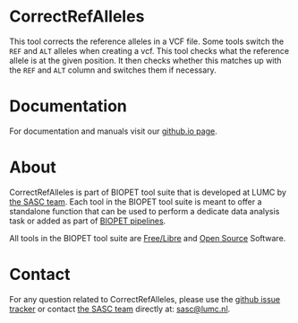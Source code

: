 # CorrectRefAlleles


This tool corrects the reference alleles in a VCF file.
Some tools switch the `REF` and `ALT` alleles when creating a vcf.
This tool checks what the reference allele is at the given position.
It then checks whether this matches up with the `REF` and `ALT` column
and switches them if necessary.

    

# Documentation

For documentation and manuals visit our [github.io page](https://biopet.github.io/correctrefalleles).

# About


CorrectRefAlleles is part of BIOPET tool suite that is developed at LUMC by [the SASC team](http://sasc.lumc.nl/).
Each tool in the BIOPET tool suite is meant to offer a standalone function that can be used to perform a
dedicate data analysis task or added as part of [BIOPET pipelines](http://biopet-docs.readthedocs.io/en/latest/).

All tools in the BIOPET tool suite are [Free/Libre](https://www.gnu.org/philosophy/free-sw.html) and
[Open Source](https://opensource.org/osd) Software.
    

# Contact


<p>
  <!-- Obscure e-mail address for spammers -->
For any question related to CorrectRefAlleles, please use the
<a href='https://github.com/biopet/correctrefalleles/issues'>github issue tracker</a>
or contact
 <a href='http://sasc.lumc.nl/'>the SASC team</a> directly at: <a href='&#109;&#97;&#105;&#108;&#116;&#111;&#58;&#115;&#97;&#115;&#99;&#64;&#108;&#117;&#109;&#99;&#46;&#110;&#108;'>
&#115;&#97;&#115;&#99;&#64;&#108;&#117;&#109;&#99;&#46;&#110;&#108;</a>.
</p>

     

